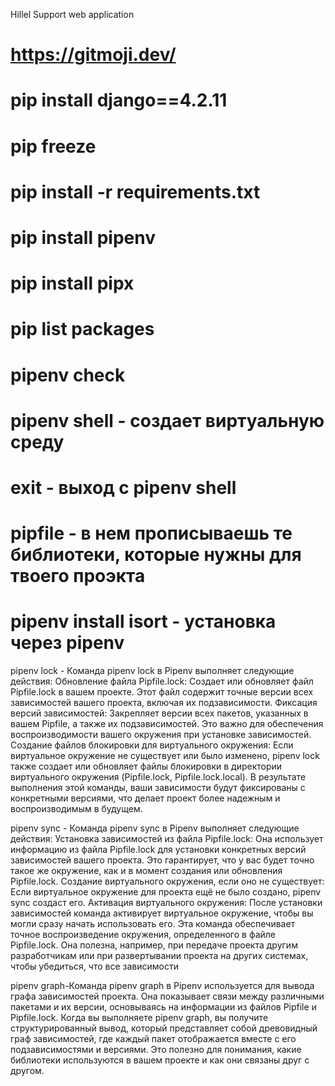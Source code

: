 Hillel Support web application
# https://gitmoji.dev/
# pip install django==4.2.11
# pip freeze
# pip install -r requirements.txt
# pip install pipenv
# pip install pipx
# pip list packages
# pipenv check 
# pipenv shell - создает виртуальную среду
# exit - выход с pipenv shell
# pipfile - в нем прописываешь те библиотеки, которые нужны для твоего проэкта
# pipenv install isort - установка через pipenv

pipenv lock - Команда pipenv lock в Pipenv выполняет следующие действия:
Обновление файла Pipfile.lock: Создает или обновляет файл Pipfile.lock в вашем проекте. Этот файл содержит точные версии всех зависимостей вашего проекта, включая их подзависимости.
Фиксация версий зависимостей: Закрепляет версии всех пакетов, указанных в вашем Pipfile, а также их подзависимостей. Это важно для обеспечения воспроизводимости вашего окружения при установке зависимостей.
Создание файлов блокировки для виртуального окружения: Если виртуальное окружение не существует или было изменено, pipenv lock также создает или обновляет файлы блокировки в директории виртуального окружения (Pipfile.lock, Pipfile.lock.local).
В результате выполнения этой команды, ваши зависимости будут фиксированы с конкретными версиями, что делает проект более надежным и воспроизводимым в будущем.

pipenv sync - Команда pipenv sync в Pipenv выполняет следующие действия:
Установка зависимостей из файла Pipfile.lock: Она использует информацию из файла Pipfile.lock для установки конкретных версий зависимостей вашего проекта. Это гарантирует, что у вас будет точно такое же окружение, как и в момент создания или обновления Pipfile.lock.
Создание виртуального окружения, если оно не существует: Если виртуальное окружение для проекта ещё не было создано, pipenv sync создаст его.
Активация виртуального окружения: После установки зависимостей команда активирует виртуальное окружение, чтобы вы могли сразу начать использовать его.
Эта команда обеспечивает точное воспроизведение окружения, определенного в файле Pipfile.lock. Она полезна, например, при передаче проекта другим разработчикам или при развертывании проекта на других системах, чтобы убедиться, что все зависимости 

pipenv graph-Команда pipenv graph в Pipenv используется для вывода графа зависимостей проекта. Она показывает связи между различными пакетами и их версии, основываясь на информации из файлов Pipfile и Pipfile.lock.
Когда вы выполняете pipenv graph, вы получите структурированный вывод, который представляет собой древовидный граф зависимостей, где каждый пакет отображается вместе с его подзависимостями и версиями. Это полезно для понимания, какие библиотеки используются в вашем проекте и как они связаны друг с другом.